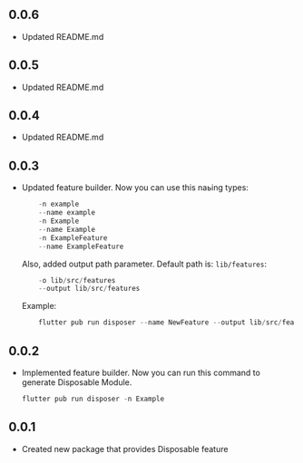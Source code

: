 ## 0.0.6
* Updated README.md
## 0.0.5
* Updated README.md
## 0.0.4
* Updated README.md
## 0.0.3 
* Updated feature builder. 
    Now you can use this naьing types:
    ``` dart
        -n example
        --name example
        -n Example
        --name Example
        -n ExampleFeature
        --name ExampleFeature
    ```
    Also, added output path parameter. Default path is: `lib/features`:
    ``` dart
        -o lib/src/features
        --output lib/src/features
    ```
    Example:
    ``` dart
        flutter pub run disposer --name NewFeature --output lib/src/features
    ```

## 0.0.2

* Implemented feature builder. Now you can run this command to generate Disposable Module.
    ``` dart
    flutter pub run disposer -n Example
    ```


## 0.0.1

* Created new package that provides Disposable feature
